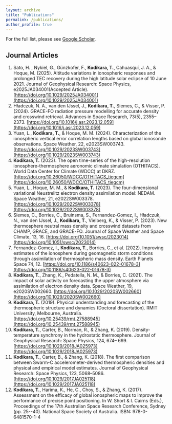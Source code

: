 ```yaml
---
layout: archive
title: "Publications"
permalink: /publications/
author_profile: true
---
```


For the full list, please see [Google Scholar](https://scholar.google.com/citations?user=dOasZEUAAAAJ&hl=en).

Journal Articles
------
1. Sato, H. , Nykiel, G., Günzkofer, F., **Kodikara, T.**, Cahuasquí, J. A., & Hoque, M. (2025). Altitude variations in ionospheric responses and prolonged TEC recovery during the high latitude solar eclipse of 10 June 2021. Journal of Geophysical Research: Space Physics, e2025JA034001(Accepted Article). [https://doi.org/10.1029/2025JA034001](https://doi.org/10.1029/2025JA034001)
1. Hładczuk, N. A., van den IJssel, J., **Kodikara, T.**, Siemes, C., & Visser, P. (2024). GRACE-FO radiation pressure modelling for accurate density and crosswind retrieval. Advances in Space Research, 73(5), 2355–2373. [https://doi.org/10.1016/j.asr.2023.12.059](https://doi.org/10.1016/j.asr.2023.12.059)
1. Yuan, L., **Kodikara, T.**, & Hoque, M. M. (2024). Characterization of the ionospheric vertical error correlation lengths based on global ionosonde observations. Space Weather, 22, e2023SW003743. [https://doi.org/10.1029/2023SW003743](https://doi.org/10.1029/2023SW003743)
1. **Kodikara, T.** (2023). The open time-series of the high-resolution ionosphere-thermosphere aeronomic climate simulation (OTHITACS). World Data Center for Climate (WDCC) at DKRZ. [https://doi.org/10.26050/WDCC/OTHITACS_tiegcm](https://doi.org/10.26050/WDCC/OTHITACS_tiegcm)
1. Yuan, L., Hoque, M. M., & **Kodikara, T.** (2023). The four-dimensional variational Neustrelitz electron density assimilation model: NEDAM. Space Weather, 21, e2022SW003378. [https://doi.org/10.1029/2022SW003378](https://doi.org/10.1029/2022SW003378)
1. Siemes, C., Borries, C., Bruinsma, S., Fernandez-Gomez, I., Hładczuk, N., van den IJssel, J., **Kodikara, T.**, Vielberg, K., & Visser, P. (2023). New thermosphere neutral mass density and crosswind datasets from CHAMP, GRACE, and GRACE-FO. Journal of Space Weather and Space Climate, 13, 16. [https://doi.org/10.1051/swsc/2023014](https://doi.org/10.1051/swsc/2023014)
1. Fernandez-Gomez, I., **Kodikara, T.**, Borries, C., et al. (2022). Improving estimates of the ionosphere during geomagnetic storm conditions through assimilation of thermospheric mass density. Earth Planets Space 74, 12. [https://doi.org/10.1186/s40623-022-01678-3](https://doi.org/10.1186/s40623-022-01678-3)
1. **Kodikara, T.**, Zhang, K., Pedatella, N. M., & Borries, C. (2021). The impact of solar activity on forecasting the upper atmosphere via assimilation of electron density data. Space Weather, 19, e2020SW002660. [https://doi.org/10.1029/2020SW002660](https://doi.org/10.1029/2020SW002660)
1. **Kodikara, T.** (2019). Physical understanding and forecasting of the thermospheric structure and dynamics (Doctoral dissertation). RMIT University, Melbourne, Australia. [https://doi.org/10.25439/rmt.27588945](https://doi.org/10.25439/rmt.27588945)
1. **Kodikara, T.**, Carter, B., Norman, R., & Zhang, K. (2019). Density-temperature synchrony in the hydrostatic thermosphere. Journal of Geophysical Research: Space Physics, 124, 674– 699. [https://doi.org/10.1029/2018JA025973](https://doi.org/10.1029/2018JA025973)
1. **Kodikara, T.**, Carter, B., & Zhang, K. (2018). The first comparison between Swarm-C accelerometer-derived thermospheric densities and physical and empirical model estimates. Journal of Geophysical Research: Space Physics, 123, 5068–5086. [https://doi.org/10.1029/2017JA025118](https://doi.org/10.1029/2017JA025118)
1. **Kodikara, T.**, Harima, K., He, C., Choy, S., & Zhang, K. (2017). Assessment on the efficacy of global ionospheric maps to improve the performance of precise point positioning. In W. Short & I. Cairns (Eds.), Proceedings of the 17th Australian Space Research Conference, Sydney (pp. 25--40). National Space Society of Australia. ISBN: 978-0-6481570-1-4
